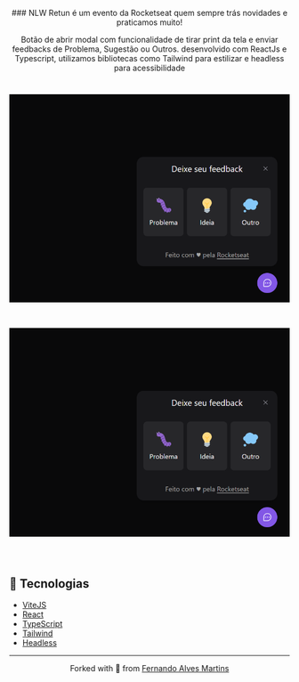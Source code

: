 <p align="center">
### NLW Retun é um evento da Rocketseat quem sempre trás novidades e praticamos muito!
</p>
<p align="center">
 Botão de abrir modal com funcionalidade de tirar print da tela e enviar feedbacks de Problema, Sugestão ou Outros. desenvolvido com ReactJs e Typescript, utilizamos bibliotecas como Tailwind para estilizar e headless para acessibilidade
</p>

<h1 align="center">
    <img alt="Image de um modal aberto com 3 opcao de feedbacks: Problema, Sujestão ou Outros" title="Modal de feedbacks" src="https://github.com/ferferq/NLW-Return-Web/blob/main/NLW-image1.png" />
</h1>


<h1 align="center">
    <img alt="Imagem de um modal aberto com o feedback escolhido, apresentando um lugar para digitar o comentário, tirar print e botão de enviar" title="modal de detalhamento do feedback" src="https://github.com/ferferq/NLW-Return-Web/blob/main/NLW-image1.png" />
</h1>

<br>

## 🧪 Tecnologias

- [ViteJS](https://vitejs.dev/guide/)
- [React](https://reactjs.org)
- [TypeScript](https://www.typescriptlang.org/)
- [Tailwind](https://tailwindcss.com/)
- [Headless](https://headlessui.dev/)

---

<p align="center">Forked with 💜 from <a href="https://github.com/ferferq">Fernando Alves Martins</a></p>
